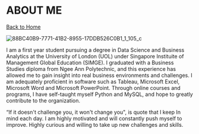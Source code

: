 # ABOUT ME
[Back to Home](README.md)

![88BC40B9-7771-41B2-8955-17DDB526C0B1_1_105_c](https://user-images.githubusercontent.com/79688274/110491070-e164f980-812b-11eb-8cee-2bd4b734c9ff.jpeg)

I am a first year student pursuing a degree in Data Science and Business Analytics at the University of London (UOL) under Singapore Instituite of Management Global Education (SIMGE). I graduated with a Business Studies diploma from Ngee Ann Polytechnic, and this experience has allowed me to gain insight into real business environments and challenges. I am adequately proficient in software such as Tableau, Microsoft Excel, Microsoft Word and Microsoft PowerPoint. Through online courses and programs, I have self-taught myself Python and MySQL, and hope to greatly contribute to the organization.


“If it doesn't challenge you, it won't change you", is quote that I keep In mind each day. I am highly motivated and will constantly push myself to improve. Highly curious and willing to take up new challenges and skills.


